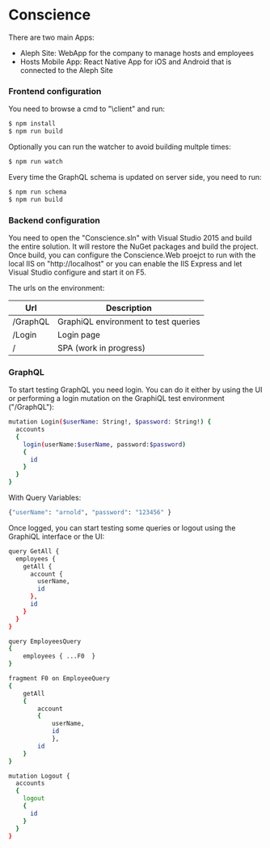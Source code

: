 # Conscience

There are two main Apps:
  - Aleph Site: WebApp for the company to manage hosts and employees
  - Hosts Mobile App: React Native App for iOS and Android that is connected to the Aleph Site

### Frontend configuration

You need to browse a cmd to "\client\" and run:

```sh
$ npm install
$ npm run build
```

Optionally you can run the watcher to avoid building multple times:

```sh
$ npm run watch
```

Every time the GraphQL schema is updated on server side, you need to run:

```sh
$ npm run schema
$ npm run build
```

### Backend configuration

You need to open the "Conscience.sln" with Visual Studio 2015 and build the entire solution. It will restore the NuGet packages and build the project. Once build, you can configure the Conscience.Web proejct to run with the local IIS on "http://localhost" or you can enable the IIS Express and let Visual Studio configure and start it on F5.

The urls on the environment:

| Url | Description |
| ------ | ------ |
| /GraphQL | GraphiQL environment to test queries |
| /Login | Login page |
| / | SPA (work in progress) |

### GraphQL

To start testing GraphQL you need login. You can do it either by using the UI or performing a login mutation on the GraphiQL test environment ("/GraphQL"):

```sh
mutation Login($userName: String!, $password: String!) {
  accounts
  {
    login(userName:$userName, password:$password)
    {
      id
    }
  }
}
```

With Query Variables:

```sh
{"userName": "arnold", "password": "123456" }
```

Once logged, you can start testing some queries or logout using the GraphiQL interface or the UI:

```sh
query GetAll {
  employees {
    getAll {
      account {
        userName,
        id
      },
      id
    }
  }
}
```

```sh
query EmployeesQuery 
{  
	employees { ...F0  }
} 

fragment F0 on EmployeeQuery 
{  
	getAll 
	{    
		account 
		{      
			userName,      
			id    
			},    
		id  
	}
}
```

```sh
mutation Logout {
  accounts
  {
    logout
    {
      id
    }
  }
}
```

